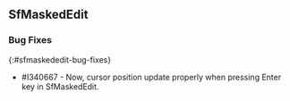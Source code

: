 ## SfMaskedEdit

### Bug Fixes
{:#sfmaskededit-bug-fixes}

* \#I340667 - Now, cursor position update properly when pressing Enter key in SfMaskedEdit.